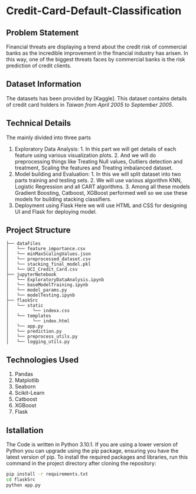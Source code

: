 # Credit-Card-Default-Classification

## Problem Statement
Financial threats are displaying a trend about the credit risk of commercial banks as the
incredible improvement in the financial industry has arisen. In this way, one of the biggest
threats faces by commercial banks is the risk prediction of credit clients.

## Dataset Information
The datasets has been provided by [Kaggle]. This dataset contains details of credit card holders in _Taiwan from April 2005 to September 2005_.

## Technical Details
The mainly divided into three parts
1. Exploratory Data Analysis:
           1. In this part we will get details of each feature using various visualization plots.
           2. And we will do preprocessing things like Treating Null values, Outliers detection and treatment, Scaling the features and Treating imbalanced dataset.
2. Model building and Evaluation:
           1. In this we will split dataset into two parts training and testing sets.
           2. We will use various algorithm KNN, Logistic Regression and all CART algorithms.
           3. Among all these models Gradient Boosting, Catboost, XGBoost performed well so we use these models for building stacking classifiers.
3. Deployment using Flask
           Here we will use HTML and CSS for designing UI and Flask for deploying model.

## Project Structure

```
├── dataFiles 
│   └── feature_importance.csv
│   └── minMaxScalingValues.json
│   └── preprocessed_dataset.csv
│   └── stacking_final_model.pkl
│   └── UCI_Credit_Card.csv
├── jupyterNotebook
│   └── ExploratoryDataAnalysis.ipynb
│   └── baseModelTraining.ipynb
│   └── model_params.py
│   └── modelTesting.ipynb
├── flaskSrc
│   └── static
│         └── indexx.css
│   └── templates
│         └── index.html
│   └── app.py
│   └── prediction.py
│   └── preprocess_utils.py
│   └── logging_utils.py
```
## Technologies Used
1. Pandas
2. Matplotlib
3. Seaborn
4. Scikit-Learn
5. Catboost
6. XGBoost
7. Flask

## Istallation
The Code is written in Python 3.10.1. If you are using a lower version of Python you can upgrade using the pip package, ensuring you have the latest version of pip. To install the required packages and libraries, run this command in the project directory after cloning the repository:

```bash
pip install -r requirements.txt
cd flaskSrc
python app.py
```

